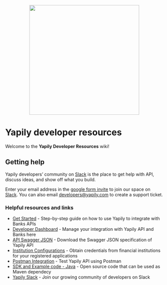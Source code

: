 <p align="center">
<img src="http://static.yapily.com/images/yapily/yapily_logo_bg_white.png" href='https://www.yapily.com/' width="350px"/>
</p>

# Yapily developer resources

Welcome to the **Yapily Developer Resources** wiki!

## Getting help

Yapily developers’ community on [Slack](https://join.slack.com/t/yapily/shared_invite/enQtMzI5MTM0MTIwMzU1LTQ1MzQzNzVhYjI0NDM5NzUyNmEwM2I1MTNkMDM4MzkyMzM1NmMxY2YyYzg5NzhiNWVjNDAzMTc1OTI2NzNiNWY) is the place to get help with API, discuss ideas, and show off what you build. 

Enter your email address in the [google form invite](https://docs.google.com/forms/d/e/1FAIpQLSe6Xalk1MPm-Cus0g5Q6PzkK45DFQHGyPrTc2r5rqyxic8Dow/viewform) to join our space on [Slack](https://join.slack.com/t/yapily/shared_invite/enQtMzI5MTM0MTIwMzU1LTQ1MzQzNzVhYjI0NDM5NzUyNmEwM2I1MTNkMDM4MzkyMzM1NmMxY2YyYzg5NzhiNWVjNDAzMTc1OTI2NzNiNWY).
You can also email developers@yapily.com to create a support ticket.


### Helpful resources and links
- [Get Started](https://github.com/yapily/developer-resources/wiki/Get-Started) - Step-by-step guide on how to use Yapily to integrate with Banks APIs
- [Developer Dashboard](https://dashboard.yapily.com/) - Manage your integration with Yapily API and Banks here
- [API Swagger JSON](https://api.yapily.com/docs/swagger.json) - Download the Swagger JSON specification of Yapily API
- [Institution Configurations](https://github.com/yapily/developer-resources/wiki/Institution-Configurations) - Obtain credentials from financial institutions for your registered applications
- [Postman Integration](https://github.com/yapily/developer-resources/wiki/Postman-Integration) - Test Yapily API using Postman
- [SDK and Example code - Java](https://github.com/yapily/yapily-sdk-java/) - Open source code that can be used as Maven dependecy
- [Yapily Slack](https://join.slack.com/t/yapily/shared_invite/enQtMzI5MTM0MTIwMzU1LTQ1MzQzNzVhYjI0NDM5NzUyNmEwM2I1MTNkMDM4MzkyMzM1NmMxY2YyYzg5NzhiNWVjNDAzMTc1OTI2NzNiNWY) - Join our growing community of developers on Slack
